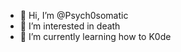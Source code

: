 - 👋 Hi, I’m @Psych0somatic
- 👀 I’m interested in death
- 🌱 I’m currently learning how to K0de

<!---
Psych0somatic/Psych0somatic is a ✨ special ✨ repository because its `README.md` (this file) appears on your GitHub profile.
You can click the Preview link to take a look at your changes.
--->
